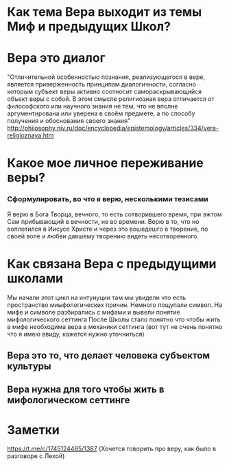 # Как тема Вера выходит из темы Миф и предыдущих Школ?

# Вера это диалог
 "Отличительной особенностью познания, реализующегося в вере, является приверженность принципам диалогичности, согласно которым субъект веры активно соотносит самораскрывающийся объект веры с собой. В этом смысле религиозная вера отличается от философского или научного знания не тем, что не вполне аргументирована или уверена в своём предмете, а по способу получения и обоснования своего знания"
 http://philosophy.niv.ru/doc/encyclopedia/epistemology/articles/334/vera-religioznaya.htm

# Какое мое личное переживание веры? 
### Сформулировать, во что я верю, несколькими тезисами
Я верю в Бога Творца, вечного, то есть сотворившего время, при эжтом Сам прибывающий в вечности, не во времени.
Верю в то, что но воплотился в Иисусе Христе и через это вошедешго в творение, по своей воле и любви давшему творению видеть несотворенного.

# Как связана Вера с предыдущими школами
Мы начали этот цикл на интуиуции там мы увидели что есть пространство миыфологических причин. Немного пощупали символ.
На мифе и символе разбирались с мифами и вывели понятие мифологического сеттинга
После Школы стало понятно что чтобы жить в мифе необходима вера в механики сеттинга (вот тут не очень понятно что я имею ввиду, кажется нужно уточниться)
## Вера это то, что делает человека субъектом культуры
## Вера нужна для того чтобы жить в мифологическом сеттинге


# Заметки
https://t.me/c/1745124465/1387 (Хочется говорить про веру, как было в разговоре с Лехой)
